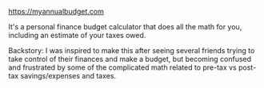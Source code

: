 https://myannualbudget.com

It's a personal finance budget calculator that does all the math for you, including an estimate of your taxes owed.

Backstory: I was inspired to make this after seeing several friends trying to take control of their finances and make a budget, but becoming confused and frustrated by some of the complicated math related to pre-tax vs post-tax savings/expenses and taxes.
